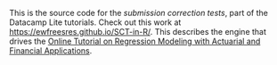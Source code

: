 This is the source code for the *submission correction tests*, part of the Datacamp Lite tutorials. Check out this work at https://ewfreesres.github.io/SCT-in-R/. This describes the engine that drives the [Online Tutorial on Regression Modeling with Actuarial and Financial Applications](https://ewfreesres.github.io/RegressModel/index.html).

